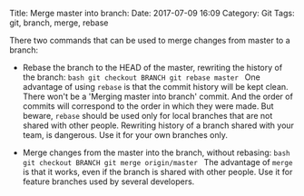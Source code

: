 Title: Merge master into branch:
Date: 2017-07-09 16:09
Category: Git
Tags: git, branch, merge, rebase

There two commands that can be used to merge changes from master to a branch:

- Rebase the branch to the HEAD of the master, rewriting the history of the branch:
        ```bash
        git checkout BRANCH
        git rebase master
        ```
    One advantage of using `rebase` is that the commit history will be kept clean. There won't be a 'Merging master into branch' commit.
	And the order of commits will correspond to the order in which they were made.
	But beware, `rebase` should be used only for local branches that are not shared with other people.
	Rewriting history of a branch shared with your team, is dangerous.
	Use it for your own branches only. 

- Merge changes from the master into the branch, without rebasing:
        ```bash
        git checkout BRANCH
        git merge origin/master
        ```
    The advantage of `merge` is that it works, even if the branch is shared with other people.
	Use it for feature branches used by several developers.
